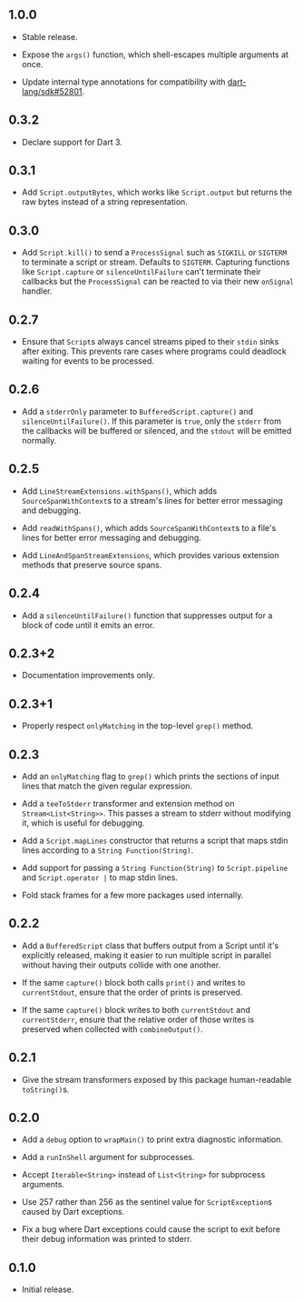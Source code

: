 ## 1.0.0

* Stable release.

* Expose the `args()` function, which shell-escapes multiple arguments at once.

* Update internal type annotations for compatibility with [dart-lang/sdk#52801].

  [dart-lang/sdk#52801]: https://github.com/dart-lang/sdk/issues/52801

## 0.3.2

* Declare support for Dart 3.

## 0.3.1

* Add `Script.outputBytes`, which works like `Script.output` but returns the raw
  bytes instead of a string representation.

## 0.3.0

* Add `Script.kill()` to send a `ProcessSignal` such as `SIGKILL` or `SIGTERM`
  to terminate a script or stream. Defaults to `SIGTERM`. Capturing functions
  like `Script.capture` or `silenceUntilFailure` can't terminate their callbacks
  but the `ProcessSignal` can be reacted to via their new `onSignal` handler.

## 0.2.7

* Ensure that `Script`s always cancel streams piped to their `stdin` sinks after
  exiting. This prevents rare cases where programs could deadlock waiting for
  events to be processed.

## 0.2.6

* Add a `stderrOnly` parameter to `BufferedScript.capture()` and
  `silenceUntilFailure()`. If this parameter is `true`, only the `stderr` from
  the callbacks will be buffered or silenced, and the `stdout` will be emitted
  normally.

## 0.2.5

* Add `LineStreamExtensions.withSpans()`, which adds `SourceSpanWithContext`s to
  a stream's lines for better error messaging and debugging.

* Add `readWithSpans()`, which adds `SourceSpanWithContext`s to a file's lines
  for better error messaging and debugging.

* Add `LineAndSpanStreamExtensions`, which provides various extension methods
  that preserve source spans.

## 0.2.4

* Add a `silenceUntilFailure()` function that suppresses output for a block of
  code until it emits an error.

## 0.2.3+2

* Documentation improvements only.

## 0.2.3+1

* Properly respect `onlyMatching` in the top-level `grep()` method.

## 0.2.3

* Add an `onlyMatching` flag to `grep()` which prints the sections of input
  lines that match the given regular expression.

* Add a `teeToStderr` transformer and extension method on
  `Stream<List<String>>`. This passes a stream to stderr without modifying it,
  which is useful for debugging.

* Add a `Script.mapLines` constructor that returns a script that maps stdin
  lines according to a `String Function(String)`.

* Add support for passing a `String Function(String)` to `Script.pipeline` and
  `Script.operator |` to map stdin lines.

* Fold stack frames for a few more packages used internally.

## 0.2.2

* Add a `BufferedScript` class that buffers output from a Script until it's
  explicitly released, making it easier to run multiple script in parallel
  without having their outputs collide with one another.

* If the same `capture()` block both calls `print()` and writes to
  `currentStdout`, ensure that the order of prints is preserved.

* If the same `capture()` block writes to both `currentStdout` and
  `currentStderr`, ensure that the relative order of those writes is preserved
  when collected with `combineOutput()`.

## 0.2.1

* Give the stream transformers exposed by this package human-readable
  `toString()`s.

## 0.2.0

* Add a `debug` option to `wrapMain()` to print extra diagnostic information.

* Add a `runInShell` argument for subprocesses.

* Accept `Iterable<String>` instead of `List<String>` for subprocess arguments.

* Use 257 rather than 256 as the sentinel value for `ScriptException`s caused by
  Dart exceptions.

* Fix a bug where Dart exceptions could cause the script to exit before their
  debug information was printed to stderr.

## 0.1.0

* Initial release.
